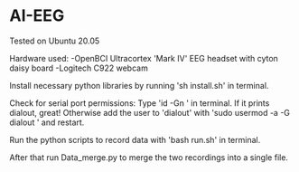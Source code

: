 # AI-EEG

Tested on Ubuntu 20.05

Hardware used:
	-OpenBCI Ultracortex 'Mark IV' EEG headset with cyton daisy board
	-Logitech C922 webcam


Install necessary python libraries by running 'sh install.sh' in terminal.

Check for serial port permissions: Type 'id -Gn <username>' in terminal. If it prints dialout, great! Otherwise add the user to 'dialout'
with 'sudo usermod -a -G dialout <username>' and restart.

Run the python scripts to record data with 'bash run.sh' in terminal.

After that run Data_merge.py to merge the two recordings into a single file.
